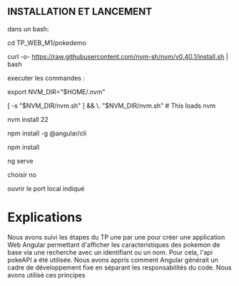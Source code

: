 ## INSTALLATION ET LANCEMENT
dans un bash:

cd TP_WEB_M1/pokedemo

curl -o- https://raw.githubusercontent.com/nvm-sh/nvm/v0.40.1/install.sh | bash

executer les commandes : 

export NVM_DIR="$HOME/.nvm"

[ -s "$NVM_DIR/nvm.sh" ] && \. "$NVM_DIR/nvm.sh"  # This loads nvm

nvm install 22

npm install -g @angular/cli

npm install

ng serve

choisir no

ouvrir le port local indiqué


# Explications 

Nous avons suivi les étapes du TP une par une pour créer une application Web Angular permettant d'afficher les caracteristiques des pokemon de base via une recherche avec un identifiant ou un nom. Pour cela, l'api pokeAPI a été utilisée. Nous avons appris comment Angular générait un cadre de développement fixe en séparant les responsabilités du code. Nous avons utilisé ces principes


